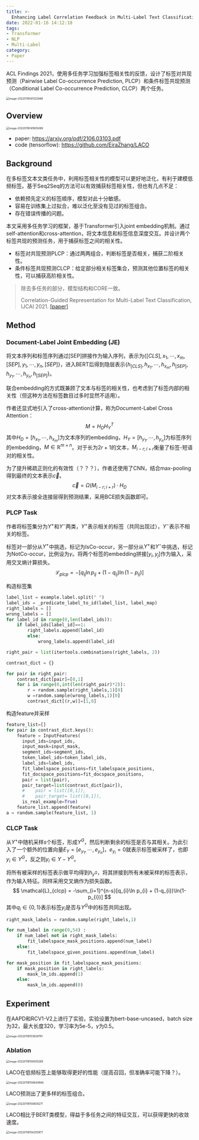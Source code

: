 ```yaml
---
title: >-
  Enhancing Label Correlation Feedback in Multi-Label Text Classification via Multi-Task Learning
date: 2022-01-16 14:12:18
tags:
- Transformer
- NLP
- Multi-Label
category:
- Paper
---
```


ACL Findings 2021，使用多任务学习加强标签相关性的反馈，设计了标签对共现预测（Pairwise Label Co-occurrence Prediction, PLCP）和条件标签共现预测（Conditional Label Co-occurrence Prediction, CLCP）两个任务。

<img src="Enhancing-Label-Correlation-Feedback-in-Multi-Label-Text-Classification-via-Multi-Task-Learning/image-20220116141322468.png" alt="image-20220116141322468" style="zoom:50%;" />

<!--more-->

## Overview

<img src="Enhancing-Label-Correlation-Feedback-in-Multi-Label-Text-Classification-via-Multi-Task-Learning/image-20220116141805499.png" alt="image-20220116141805499" style="zoom:50%;" />

- paper: <https://arxiv.org/pdf/2106.03103.pdf>
- code (tensorflow): <https://github.com/EiraZhang/LACO>

## Background

在多标签文本文类任务中，利用标签相关性的模型可以更好地泛化，有利于建模低频标签。基于Seq2Seq的方法可以有效捕获标签相关性，但也有几点不足：

- 依赖预先定义的标签顺序，模型对此十分敏感。
- 容易在训练集上过拟合，难以泛化至没有见过的标签组合。
- 存在错误传播的问题。

本文采用多任务学习的框架，基于Transformer引入joint embedding机制。通过self-attention和cross-attention，将文本信息和标签信息深度交互。并设计两个标签共现的预测任务，用于捕获标签之间的相关性。

- 标签对共现预测PLCP：通过两两组合，判断标签是否相关，捕获二阶相关性。
- 条件标签共现预测CLCP：给定部分相关标签集合，预测其他位置标签的相关性，可以捕获高阶相关性。

> 除去多任务的部分，模型结构和CORE一致。
>
> Correlation-Guided Representation for Multi-Label Text Classification, IJCAI 2021. [[paper]](https://www.ijcai.org/proceedings/2021/0463.pdf)

## Method

### Document-Label Joint Embedding (JE)

将文本序列和标签序列通过[SEP]拼接作为输入序列，表示为$\{[CLS],x_1,\cdots,x_m,[SEP],y_1,\cdots,y_n,[SEP]\}$，进入BERT后得到隐层表示$\{h_{[CLS]},h_{x_1},\cdots,h_{x_m},h_{[SEP]},h_{y_1},\cdots,h_{y_n},h_{[SEP]}\}$。

联合embedding的方式既兼顾了文本与标签的相关性，也考虑到了标签内部的相关性（但这种方法在标签数目过多时显然不适用）。

作者还显式地引入了cross-attention计算，称为Document-Label Cross Attention：
$$
M = H_DH_Y^T
$$
其中$H_D = [h_{x_1},\cdots,h_{x_m}]$为文本序列的embedding，$H_Y=[h_{y_1},\cdots,h_{y_n}]$为标签序列的embedding，$M\in\mathbb{R}^{m\times n}$。对于长为$2r+1$的文本，$M_{i-r;i+r}$衡量了标签-短语对的相关性。

为了提升稀疏正则化的有效性（？？？），作者还使用了CNN，结合max-pooling得到最终的文本表示$\vec{c}$。
$$
\vec{c} = \Omega(M_{i-r;i+r})·H_D
$$
对文本表示接全连接层得到预测结果，采用BCE损失函数即可。

### PLCP Task

作者将标签集分为$Y^+$和$Y^-$两类，$Y^+$表示相关的标签（共同出现过），$Y^-$表示不相关的标签。

标签对一部分从$Y^+$中挑选，标记为IsCo-occur，另一部分从$Y^+$和$Y^-$中挑选，标记为NotCo-occur，比例设为$\gamma$。将两个标签的embedding拼接$[y_i, y_j]$作为输入，采用交叉熵计算损失。
$$
\mathcal{L}_{plcp} = -[q_{ij}\ln p_{ij} + (1-q_{ij})\ln(1-p_{ij})]
$$

构造标签集

```python
label_list = example.label.split(" ")
label_ids = _predicate_label_to_id(label_list, label_map)
right_labels = []
wrong_labels = []
for label_id in range(0,len(label_ids)):
    if label_ids[label_id]==1:
        right_labels.append(label_id)
        else:
            wrong_labels.append(label_id)

right_pair = list(itertools.combinations(right_labels, 2))

contrast_dict = {}

for pair in right_pair:
    contrast_dict[pair]=[0,1]
    for i in range(0,int(len(right_pair)*2)):
        r = random.sample(right_labels,1)[0]
        w =random.sample(wrong_labels,1)[0]
        contrast_dict[(r,w)]=[1,0]
```

构造feature并采样

```python
feature_list=[]
for pair in contrast_dict.keys():
    feature = InputFeatures(
      input_ids=input_ids,
      input_mask=input_mask,
      segment_ids=segment_ids,
      token_label_ids=token_label_ids,
      label_ids=label_ids,
      fit_labelspace_positions=fit_labelspace_positions,
      fit_docspace_positions=fit_docspace_positions,
      pair = list(pair),
      pair_target=list(contrast_dict[pair]),
      #    pair = list([0,1]),
      #    pair_target= list([0,1]),
      is_real_example=True)
    feature_list.append(feature)
a = random.sample(feature_list, 1)
```

### CLCP Task

从$Y^+$中随机采样$s$个标签，形成$Y^G$，然后判断剩余的标签是否与其相关。为此引入了一个额外的位置向量$E_Y = [e_{y_1},\cdots,e_{y_n}]$，$e_{y_i}=0$就表示标签被采样了，也即$y_i\in Y^G$，反之则$y_i\in Y-Y^G$。

将所有被采样的标签表示做平均得到$h_{y^G}$，将其拼接到所有未被采样的标签表示，作为输入特征。同样采用交叉熵作为损失函数。
$$
\mathcal{L}_{clcp} = -\sum_{i=1}^{n-s}[q_{i}\ln p_{i} + (1-q_{i})\ln(1-p_{i})]
$$
其中$q_i\in\{0,1\}$表示标签$y_i$是否与$Y^G$中的标签共同出现。

```python
right_mask_labels = random.sample(right_labels,1)

for num_label in range(0,54) :
    if num_label not in right_mask_labels:
        fit_labelspace_mask_positions.append(num_label)
    else:
        fit_labelspace_given_positions.append(num_label)

for mask_position in fit_labelspace_mask_positions:
    if mask_position in right_labels:
        mask_lm_ids.append(1)
    else:
        mask_lm_ids.append(0)
```

## Experiment

在AAPD和RCV1-V2上进行了实验，实验设置为bert-base-uncased，batch size为32，最大长度320，学习率为5e-5，$\gamma$为0.5。

<img src="Enhancing-Label-Correlation-Feedback-in-Multi-Label-Text-Classification-via-Multi-Task-Learning/image-20220116153829791.png" alt="image-20220116153829791" style="zoom:50%;" />

### Ablation

<img src="Enhancing-Label-Correlation-Feedback-in-Multi-Label-Text-Classification-via-Multi-Task-Learning/image-20220116154505265.png" alt="image-20220116154505265" style="zoom:50%;" />

LACO在低频标签上能够取得更好的性能（提高召回，但准确率可能下降？）。

<img src="Enhancing-Label-Correlation-Feedback-in-Multi-Label-Text-Classification-via-Multi-Task-Learning/image-20220116154644944.png" alt="image-20220116154644944" style="zoom:50%;" />

LACO预测出了更多样的标签组合。

<img src="Enhancing-Label-Correlation-Feedback-in-Multi-Label-Text-Classification-via-Multi-Task-Learning/image-20220116154804271.png" alt="image-20220116154804271" style="zoom:50%;" />

LACO相比于BERT类模型，得益于多任务之间的特征交互，可以获得更快的收敛速度。

<img src="Enhancing-Label-Correlation-Feedback-in-Multi-Label-Text-Classification-via-Multi-Task-Learning/image-20220116154205871.png" alt="image-20220116154205871" style="zoom:50%;" />
